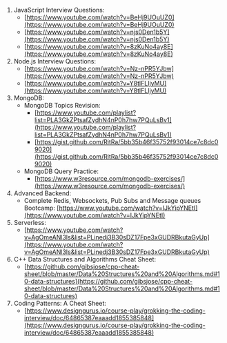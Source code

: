 1.  JavaScript Interview Questions:
    * [https://www.youtube.com/watch?v=BeHj9UOuUZ0](https://www.youtube.com/watch?v=BeHj9UOuUZ0)
    * [https://www.youtube.com/watch?v=njs0Den1b5Y](https://www.youtube.com/watch?v=njs0Den1b5Y)
    * [https://www.youtube.com/watch?v=8zKuNo4ay8E](https://www.youtube.com/watch?v=8zKuNo4ay8E)
2.  Node.js Interview Questions:
    * [https://www.youtube.com/watch?v=Nz-nPR5YJbw](https://www.youtube.com/watch?v=Nz-nPR5YJbw)
    * [https://www.youtube.com/watch?v=Y8tlFLIjyMU](https://www.youtube.com/watch?v=Y8tlFLIjyMU)
3.  MongoDB:
    * MongoDB Topics Revision:
        * [https://www.youtube.com/playlist?list=PLA3GkZPtsafZydhN4nP0h7hw7PQuLsBv1](https://www.youtube.com/playlist?list=PLA3GkZPtsafZydhN4nP0h7hw7PQuLsBv1)
        * [https://gist.github.com/RitRa/5bb35b46f35752f93014ce7c8dc09020](https://gist.github.com/RitRa/5bb35b46f35752f93014ce7c8dc09020)
    * MongoDB Query Practice:
        * [https://www.w3resource.com/mongodb-exercises/](https://www.w3resource.com/mongodb-exercises/)
4.  Advanced Backend:
    * Complete Redis, Websockets, Pub Subs and Message queues Bootcamp: [https://www.youtube.com/watch?v=IJkYipYNEtI](https://www.youtube.com/watch?v=IJkYipYNEtI)
5.  Serverless:
    * [https://www.youtube.com/watch?v=AgOmeANl3ls&list=PLinedj3B30sDZ17Fpe3xGUDRBkutaGyUp](https://www.youtube.com/watch?v=AgOmeANl3ls&list=PLinedj3B30sDZ17Fpe3xGUDRBkutaGyUp)
6.  C++ Data Structures and Algorithms Cheat Sheet:
    * [https://github.com/gibsjose/cpp-cheat-sheet/blob/master/Data%20Structures%20and%20Algorithms.md#10-data-structures](https://github.com/gibsjose/cpp-cheat-sheet/blob/master/Data%20Structures%20and%20Algorithms.md#10-data-structures)
7.  Coding Patterns: A Cheat Sheet:
    * [https://www.designgurus.io/course-play/grokking-the-coding-interview/doc/64865387eaaadd1855385848](https://www.designgurus.io/course-play/grokking-the-coding-interview/doc/64865387eaaadd1855385848)
